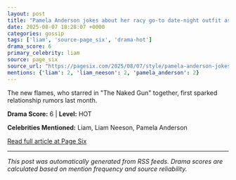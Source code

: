 ```yaml
---
layout: post
title: "Pamela Anderson jokes about her racy go-to date-night outfit as Liam Neeson romance heat up"
date: 2025-08-07 18:28:07 +0000
categories: gossip
tags: ['liam', 'source-page_six', 'drama-hot']
drama_score: 6
primary_celebrity: liam
source: page_six
source_url: "https://pagesix.com/2025/08/07/style/pamela-anderson-jokes-about-her-racy-go-to-date-night-outfit-amid-liam-neeson-romance/"
mentions: {'liam': 2, 'liam_neeson': 2, 'pamela_anderson': 2}
---
```


The new flames, who starred in "The Naked Gun" together, first sparked relationship rumors last month.

**Drama Score:** 6 | **Level:** HOT

**Celebrities Mentioned:** Liam, Liam Neeson, Pamela Anderson

[Read full article at Page Six](https://pagesix.com/2025/08/07/style/pamela-anderson-jokes-about-her-racy-go-to-date-night-outfit-amid-liam-neeson-romance/)

---
*This post was automatically generated from RSS feeds. Drama scores are calculated based on mention frequency and source reliability.*
